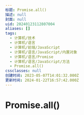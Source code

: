 ```yaml
---
标题: Promise.all()
描述: null
封面: null
uid: 20240123112807004
aliases: []
tags:
  - 计算机/技术
  - 计算机/语言
  - 计算机/前端/JavaScript
  - 计算机/语言/JavaScript/内置对象
  - 计算机/语言/Promise
  - 计算机/语言/JavaScript/方法
  - Promise.all()
cssclasses: null
创建时间: 2023-05-07T14:01:32.000Z
更新时间: 2024-01-22T16:57:42.000Z
---
```


# Promise.all()
